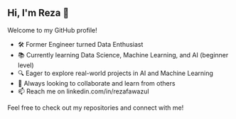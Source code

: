 ## Hi, I'm Reza 👋

Welcome to my GitHub profile!

- 🛠️ Former Engineer turned Data Enthusiast
- 📚 Currently learning Data Science, Machine Learning, and AI (beginner level)
- 🔍 Eager to explore real-world projects in AI and Machine Learning
- 🌱 Always looking to collaborate and learn from others
- 📫 Reach me on linkedin.com/in/rezafawazul

Feel free to check out my repositories and connect with me!
